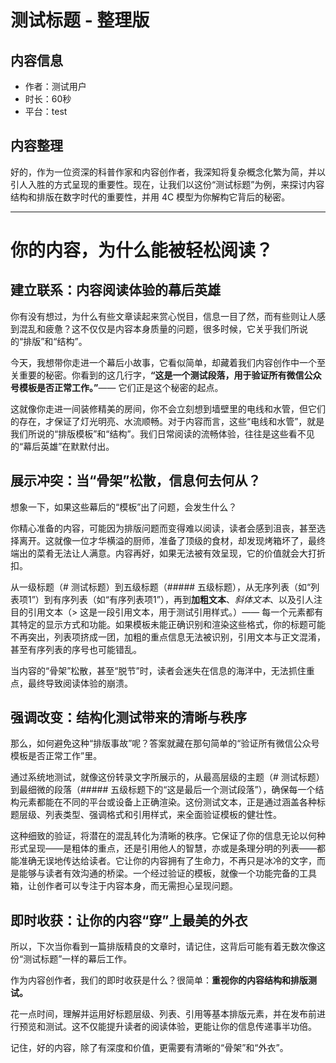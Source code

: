 # 测试标题 - 整理版

## 内容信息
- 作者：测试用户
- 时长：60秒
- 平台：test

## 内容整理

好的，作为一位资深的科普作家和内容创作者，我深知将复杂概念化繁为简，并以引人入胜的方式呈现的重要性。现在，让我们以这份“测试标题”为例，来探讨内容结构和排版在数字时代的重要性，并用 4C 模型为你解构它背后的秘密。

---

# 你的内容，为什么能被轻松阅读？

## 建立联系：内容阅读体验的幕后英雄

你有没有想过，为什么有些文章读起来赏心悦目，信息一目了然，而有些则让人感到混乱和疲惫？这不仅仅是内容本身质量的问题，很多时候，它关乎我们所说的“排版”和“结构”。

今天，我想带你走进一个幕后小故事，它看似简单，却藏着我们内容创作中一个至关重要的秘密。你看到的这几行字，**“这是一个测试段落，用于验证所有微信公众号模板是否正常工作。”**—— 它们正是这个秘密的起点。

这就像你走进一间装修精美的房间，你不会立刻想到墙壁里的电线和水管，但它们的存在，才保证了灯光明亮、水流顺畅。对于内容而言，这些“电线和水管”，就是我们所说的“排版模板”和“结构”。我们日常阅读的流畅体验，往往是这些看不见的“幕后英雄”在默默付出。

## 展示冲突：当“骨架”松散，信息何去何从？

想象一下，如果这些幕后的“模板”出了问题，会发生什么？

你精心准备的内容，可能因为排版问题而变得难以阅读，读者会感到沮丧，甚至选择离开。这就像一位才华横溢的厨师，准备了顶级的食材，却发现烤箱坏了，最终端出的菜肴无法让人满意。内容再好，如果无法被有效呈现，它的价值就会大打折扣。

从一级标题（# 测试标题）到五级标题（##### 五级标题），从无序列表（如“列表项1”）到有序列表（如“有序列表项1”），再到**加粗文本**、*斜体文本*、以及引人注目的引用文本（> 这是一段引用文本，用于测试引用样式。）—— 每一个元素都有其特定的显示方式和功能。如果模板未能正确识别和渲染这些格式，你的标题可能不再突出，列表项挤成一团，加粗的重点信息无法被识别，引用文本与正文混淆，甚至有序列表的序号也可能错乱。

当内容的“骨架”松散，甚至“脱节”时，读者会迷失在信息的海洋中，无法抓住重点，最终导致阅读体验的崩溃。

## 强调改变：结构化测试带来的清晰与秩序

那么，如何避免这种“排版事故”呢？答案就藏在那句简单的“验证所有微信公众号模板是否正常工作”里。

通过系统地测试，就像这份转录文字所展示的，从最高层级的主题（# 测试标题）到最细微的段落（##### 五级标题下的“这是最后一个测试段落”），确保每一个结构元素都能在不同的平台或设备上正确渲染。这份测试文本，正是通过涵盖各种标题层级、列表类型、强调格式和引用样式，来全面验证模板的健壮性。

这种细致的验证，将潜在的混乱转化为清晰的秩序。它保证了你的信息无论以何种形式呈现——是粗体的重点，还是引用他人的智慧，亦或是条理分明的列表——都能准确无误地传达给读者。它让你的内容拥有了生命力，不再只是冰冷的文字，而是能够与读者有效沟通的桥梁。一个经过验证的模板，就像一个功能完备的工具箱，让创作者可以专注于内容本身，而无需担心呈现问题。

## 即时收获：让你的内容“穿”上最美的外衣

所以，下次当你看到一篇排版精良的文章时，请记住，这背后可能有着无数次像这份“测试标题”一样的幕后工作。

作为内容创作者，我们的即时收获是什么？很简单：**重视你的内容结构和排版测试。**

花一点时间，理解并运用好标题层级、列表、引用等基本排版元素，并在发布前进行预览和测试。这不仅能提升读者的阅读体验，更能让你的信息传递事半功倍。

记住，好的内容，除了有深度和价值，更需要有清晰的“骨架”和“外衣”。